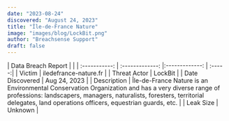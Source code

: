 ```yaml
---
date: "2023-08-24"
discovered: "August 24, 2023"
title: "Île-de-France Nature"
image: "images/blog/LockBit.png"
author: "Breachsense Support"
draft: false
---
```


| Data Breach Report           |              | 
| :-----------: | :-------------:     |:-------------:    | :-----:|
| Victim      | iledefrance-nature.fr      | 
| Threat Actor      | LockBit      | 
| Date Discovered      | Aug 24, 2023      | 
| Description      | Île-de-France Nature is an Environmental Conservation Organization and has a very diverse range of professions: landscapers, managers, naturalists, foresters, territorial delegates, land operations officers, equestrian guards, etc.      | 
| Leak Size      | Unknown      | 

